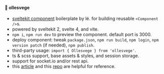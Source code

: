 #### 🍱 ollesvege

- [sveltekit component](https://kit.svelte.dev/docs/packaging) boilerplate by lé. for building reusable `<Component />`s.
- powered by sveltekit 2, svelte 4, and vite.
- `npm i`, `npm run dev` to preview the component. default port is 3000.
- deploy component: tweak `package.json`, `npm run build`, `npm login`, `npm version patch` (if needed), `npm publish`.
- third-party usage: `import { Ollesvege } from 'ollesvege'`.
- ts & scss support, base assets & styles, and session storage.
- support for socket.io and/or rest api.
- this [article](https://dylandupasquier.medium.com/creating-an-npm-package-using-sveltekit-c08349b8d69b) and this [repo](https://github.com/Ddupasquier/mysvelte_ui) are helpful for reference.